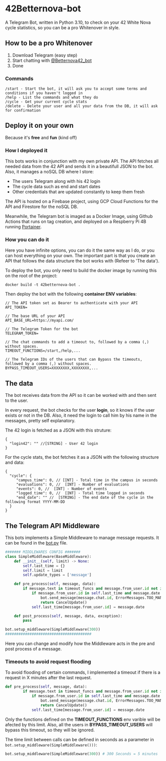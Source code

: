 # 42Betternova-bot
A Telegram Bot, written in Python 3.10, to check on your 42 White Nova cycle statistics, so you can be a pro Whitenover in style.

## How to be a pro Whitenover

1. Download Telegram (easy step)
2. Start chatting with [@Betternova42_bot](https://t.me/Betternova42_bot)
3. Done

### Commands
```
/start - Start the bot, it will ask you to accept some terms and conditions if you haven't logged in
/help - List the commands and what they do
/cycle - Get your current cycle stats
/delete - Delete your user and all your data from the DB, it will ask for confirmation
```

## Deploy it on your own
Because it's **free** and **fun** (kind off)

### How I deployed it
This bots works in conjunction with my own private API. The API fetches all needed data from the 42 API and sends it in a beautifull JSON to the bot. Also, it manages a noSQL DB where I store:

- The users Telegram along with his 42 login
- The cycle data such as end and start dates
- Other credentials that are updated constantly to keep them fresh

The API is hosted on a Firebase project, using GCP Cloud Functions for the API and Firestore for the noSQL DB.

Meanwhile, the Telegram bot is imaged as a Docker Image, using Github Actions that runs on tag creation, and deployed on a Respberry Pi 4B running [Portainer](https://www.portainer.io/).

### How you can do it
Here you have infinite options, you can do it the same way as I do, or you can host everything on your own. The important part is that you create an API that follows the data structure the bot works with (Refeer to 'The data').

To deploy the bot, you only need to build the docker image by running this on the root of the project:

``` docker build -t 42betternova-bot . ```

Then deploy the bot with the following **container ENV variables**:
```
// The API token set as Bearer to authenticate with your API
API_TOKEN=

// The base URL of your API
API_BASE_URL=https://myapi.com/

// The Telegram Token for the bot
TELEGRAM_TOKEN=

// The chat commands to add a timeout to, followed by a comma (,) without spaces.
TIMEOUT_FUNCTIONS=/start,/help,...

// The Telegram IDs of the users that can Bypass the timeouts, followed by a comma (,) without spaces.
BYPASS_TIMEOUT_USERS=XXXXXXXX,XXXXXXXX,...
```

## The data
The bot receives data from the API so it can be worked with and then sent to the user.

In every request, the bot checks for the user **login**, so it knows if the user exists or not in the DB. Also, it need the login to call him by his name in the messages, pretty self explanatory.

The 42 login is fetched as a JSON with this struture:
``` JS
{
  "login42": "" //[STRING] - User 42 login
}
```

For the cycle stats, the bot fetches it as a JSON with the following structure and data:
``` JS
{
  "cycle": {
     "campus_time": 0, // [INT] - Total time in the campus in seconds
     "evaluations": 0, //  [INT] - Number of evaluations 
     "events": 0, //  [INT] - Number of events 
     "logged_time": 0, //  [INT] - Total time logged in seconds
     "end_date": "" //  [STRING] - The end date of the cycle in the following format YYYY-MM-DD
  }
}

```

## The Telegram API Middleware
This bots implements a Simple Middleware to manage message requests. It can be found in the [bot.py](https://github.com/somedevv/42Betternova-bot/blob/main/bot.py) file.

``` Python 3.10
####### MIDDLEWARES CONFIG #######
class SimpleMiddleware(BaseMiddleware):
    def __init__(self, limit) -> None:
        self.last_time = {}
        self.limit = limit
        self.update_types = ['message']

    def pre_process(self, message, data):
        if message.text in timeout_funcs and message.from_user.id not in no_timeout_users:
            if message.from_user.id in self.last_time and message.date - self.last_time[message.from_user.id] < self.limit:
                bot.send_message(message.chat.id, ErrorMessages.TOO_MANY_REQUESTS.format(int((self.limit - (message.date - self.last_time[message.from_user.id])) / 60), int((self.limit - (message.date - self.last_time[message.from_user.id])) % 60)), parse_mode='HTML')
                return CancelUpdate()
            self.last_time[message.from_user.id] = message.date

    def post_process(self, message, data, exception):
        pass

bot.setup_middleware(SimpleMiddleware(300))
#######################################
```

Here you can change and modify how the Middleware acts in the pre and post process of a message.

### Timeouts to avoid request flooding
To avoid flooding of certain commands, I implemented a timeout if there is a request in X minutes after the last request.

``` Python 3.10
def pre_process(self, message, data):
        if message.text in timeout_funcs and message.from_user.id not in no_timeout_users:
            if message.from_user.id in self.last_time and message.date - self.last_time[message.from_user.id] < self.limit:
                bot.send_message(message.chat.id, ErrorMessages.TOO_MANY_REQUESTS.format(int((self.limit - (message.date - self.last_time[message.from_user.id])) / 60), int((self.limit - (message.date - self.last_time[message.from_user.id])) % 60)), parse_mode='HTML')
                return CancelUpdate()
            self.last_time[message.from_user.id] = message.date
```

Only the functions defined on the **TIMEOUT_FUNCTIONS** env varible will be afected by this limit. Also, all the users in **BYPASS_TIMEOUT_USERS** will bypass this timeout, so they will be ignored.

The time limit between calls can be defined in seconds as a parameter in ```bot.setup_middleware(SimpleMiddleware()))```:

``` Python 3.10
bot.setup_middleware(SimpleMiddleware(300)) # 300 Seconds = 5 minutes
```
